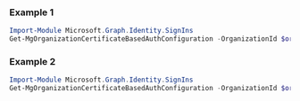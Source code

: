 ### Example 1
```powershell
Import-Module Microsoft.Graph.Identity.SignIns
Get-MgOrganizationCertificateBasedAuthConfiguration -OrganizationId $organizationId -CertificateBasedAuthConfigurationId $certificateBasedAuthConfigurationId
```
### Example 2
```powershell
Import-Module Microsoft.Graph.Identity.SignIns
Get-MgOrganizationCertificateBasedAuthConfiguration -OrganizationId $organizationId
```
